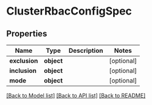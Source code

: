 # ClusterRbacConfigSpec

## Properties
Name | Type | Description | Notes
------------ | ------------- | ------------- | -------------
**exclusion** | **object** |  | [optional] 
**inclusion** | **object** |  | [optional] 
**mode** | **object** |  | [optional] 

[[Back to Model list]](../README.md#documentation-for-models) [[Back to API list]](../README.md#documentation-for-api-endpoints) [[Back to README]](../README.md)

